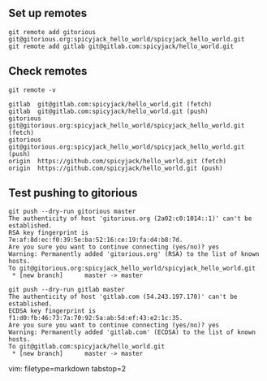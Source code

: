 ## Set up remotes ##

    git remote add gitorious git@gitorious.org:spicyjack_hello_world/spicyjack_hello_world.git
    git remote add gitlab git@gitlab.com:spicyjack/hello_world.git

## Check remotes ##

    git remote -v

    gitlab	git@gitlab.com:spicyjack/hello_world.git (fetch)
    gitlab	git@gitlab.com:spicyjack/hello_world.git (push)
    gitorious	git@gitorious.org:spicyjack_hello_world/spicyjack_hello_world.git (fetch)
    gitorious	git@gitorious.org:spicyjack_hello_world/spicyjack_hello_world.git (push)
    origin	https://github.com/spicyjack/hello_world.git (fetch)
    origin	https://github.com/spicyjack/hello_world.git (push)

## Test pushing to gitorious ##

    git push --dry-run gitorious master
    The authenticity of host 'gitorious.org (2a02:c0:1014::1)' can't be established.
    RSA key fingerprint is 7e:af:8d:ec:f0:39:5e:ba:52:16:ce:19:fa:d4:b8:7d.
    Are you sure you want to continue connecting (yes/no)? yes
    Warning: Permanently added 'gitorious.org' (RSA) to the list of known hosts.
    To git@gitorious.org:spicyjack_hello_world/spicyjack_hello_world.git
     * [new branch]      master -> master

    git push --dry-run gitlab master
    The authenticity of host 'gitlab.com (54.243.197.170)' can't be established.
    ECDSA key fingerprint is f1:d0:fb:46:73:7a:70:92:5a:ab:5d:ef:43:e2:1c:35.
    Are you sure you want to continue connecting (yes/no)? yes
    Warning: Permanently added 'gitlab.com' (ECDSA) to the list of known hosts.
    To git@gitlab.com:spicyjack/hello_world.git
     * [new branch]      master -> master

vim: filetype=markdown tabstop=2

